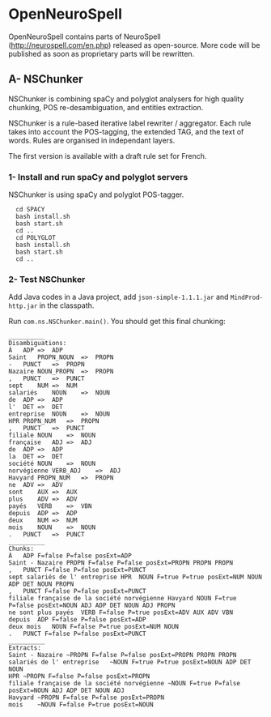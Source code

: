 # OpenNeuroSpell
OpenNeuroSpell contains parts of NeuroSpell (http://neurospell.com/en.php) released as open-source. More code will be published as soon as proprietary parts will be rewritten.

## A- NSChunker

NSChunker is combining spaCy and polyglot analysers for high quality chunking, POS re-desambiguation, and entities extraction.

NSChunker is a rule-based iterative label rewriter / aggregator. Each rule takes into account the POS-tagging, the extended TAG, and the text of words. Rules are organised in independant layers.

The first version is available with a draft rule set for French.

### 1- Install and run spaCy and polyglot servers

NSChunker is using spaCy and polyglot POS-tagger.
```
  cd SPACY
  bash install.sh
  bash start.sh
  cd ..
  cd POLYGLOT
  bash install.sh
  bash start.sh
  cd ..
```
### 2- Test NSChunker

Add Java codes in a Java project, add <code>json-simple-1.1.1.jar</code> and <code>MindProd-http.jar</code> in the classpath.

Run <code>com.ns.NSChunker.main()</code>. You should get this final chunking:

```
__________
Disambiguations:
À	ADP	=>	ADP
Saint	PROPN_NOUN	=>	PROPN
-	PUNCT	=>	PROPN
Nazaire	NOUN_PROPN	=>	PROPN
,	PUNCT	=>	PUNCT
sept	NUM	=>	NUM
salariés	NOUN	=>	NOUN
de	ADP	=>	ADP
l'	DET	=>	DET
entreprise	NOUN	=>	NOUN
HPR	PROPN_NUM	=>	PROPN
,	PUNCT	=>	PUNCT
filiale	NOUN	=>	NOUN
française	ADJ	=>	ADJ
de	ADP	=>	ADP
la	DET	=>	DET
société	NOUN	=>	NOUN
norvégienne	VERB_ADJ	=>	ADJ
Havyard	PROPN_NUM	=>	PROPN
ne	ADV	=>	ADV
sont	AUX	=>	AUX
plus	ADV	=>	ADV
payés	VERB	=>	VBN
depuis	ADP	=>	ADP
deux	NUM	=>	NUM
mois	NOUN	=>	NOUN
.	PUNCT	=>	PUNCT
__________
Chunks:
À	ADP F=false P=false posExt=ADP
Saint - Nazaire	PROPN F=false P=false posExt=PROPN PROPN PROPN
,	PUNCT F=false P=false posExt=PUNCT
sept salariés de l' entreprise HPR	NOUN F=true P=true posExt=NUM NOUN ADP DET NOUN PROPN
,	PUNCT F=false P=false posExt=PUNCT
filiale française de la société norvégienne Havyard	NOUN F=true P=false posExt=NOUN ADJ ADP DET NOUN ADJ PROPN
ne sont plus payés	VERB F=false P=true posExt=ADV AUX ADV VBN
depuis	ADP F=false P=false posExt=ADP
deux mois	NOUN F=false P=true posExt=NUM NOUN
.	PUNCT F=false P=false posExt=PUNCT
__________
Extracts:
Saint - Nazaire	~PROPN F=false P=false posExt=PROPN PROPN PROPN
salariés de l' entreprise	~NOUN F=true P=true posExt=NOUN ADP DET NOUN
HPR	~PROPN F=false P=false posExt=PROPN
filiale française de la société norvégienne	~NOUN F=true P=false posExt=NOUN ADJ ADP DET NOUN ADJ
Havyard	~PROPN F=false P=false posExt=PROPN
mois	~NOUN F=false P=true posExt=NOUN
```
